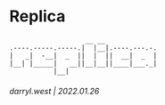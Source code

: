 # Replica

```
                   __ __             
.----.-----.-----.|  |__|.----.---.-.
|   _|  -__|  _  ||  |  ||  __|  _  |
|__| |_____|   __||__|__||____|___._|
           |__|                      
```


###### darryl.west | 2022.01.26

